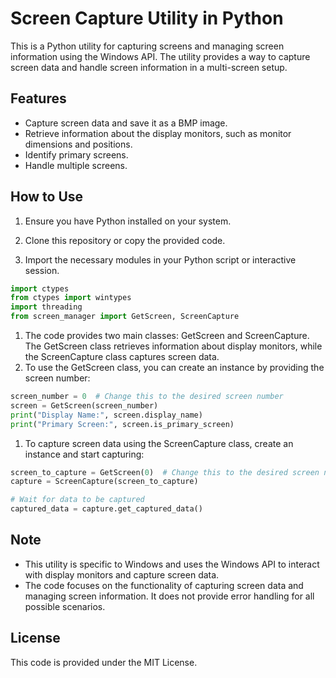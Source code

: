 # Screen Capture Utility in Python

This is a Python utility for capturing screens and managing screen information using the Windows API. The utility provides a way to capture screen data and handle screen information in a multi-screen setup.

## Features

- Capture screen data and save it as a BMP image.
- Retrieve information about the display monitors, such as monitor dimensions and positions.
- Identify primary screens.
- Handle multiple screens.

## How to Use

1. Ensure you have Python installed on your system.

2. Clone this repository or copy the provided code.

3. Import the necessary modules in your Python script or interactive session.

```python
import ctypes
from ctypes import wintypes
import threading
from screen_manager import GetScreen, ScreenCapture
```
1. The code provides two main classes: GetScreen and ScreenCapture. The GetScreen class retrieves information about display monitors, while the ScreenCapture class captures screen data.
2. To use the GetScreen class, you can create an instance by providing the screen number:
```python
screen_number = 0  # Change this to the desired screen number
screen = GetScreen(screen_number)
print("Display Name:", screen.display_name)
print("Primary Screen:", screen.is_primary_screen)
```
1. To capture screen data using the ScreenCapture class, create an instance and start capturing:
```python
screen_to_capture = GetScreen(0)  # Change this to the desired screen number
capture = ScreenCapture(screen_to_capture)

# Wait for data to be captured
captured_data = capture.get_captured_data()
```

## Note 
- This utility is specific to Windows and uses the Windows API to interact with display monitors and capture screen data.
- The code focuses on the functionality of capturing screen data and managing screen information. It does not provide error handling for all possible scenarios.

## License
This code is provided under the MIT License.
